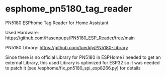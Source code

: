 # esphome_pn5180_tag_reader
PN5180 ESPhome Tag Reader for Home Assistant

Used Hardware: https://github.com/Hasenpups/PN5180_ESP_Reader/tree/main

PN5180 Library: https://github.com/tueddy/PN5180-Library

Since there is no official Library for PN5180 in ESPHome i needed to get an external Library, this used Library is optimized for ESP32 so it was needed to patch it (see /esphome/fix_pn5180_spi_esp8266.py) for details
